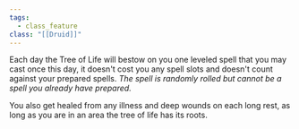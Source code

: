 ```yaml
---
tags:
  - class_feature
class: "[[Druid]]"
---
```

Each day the Tree of Life will bestow on you one leveled spell that you may cast once this day, it doesn't cost you any spell slots and doesn't count against your prepared spells.
*The spell is randomly rolled but cannot be a spell you already have prepared.*

You also get healed from any illness and deep wounds on each long rest, as long as you are in an area the tree of life has its roots.